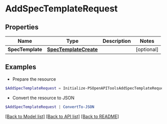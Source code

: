 # AddSpecTemplateRequest
## Properties

Name | Type | Description | Notes
------------ | ------------- | ------------- | -------------
**SpecTemplate** | [**SpecTemplateCreate**](SpecTemplateCreate.md) |  | [optional] 

## Examples

- Prepare the resource
```powershell
$AddSpecTemplateRequest = Initialize-PSOpenAPIToolsAddSpecTemplateRequest  -SpecTemplate null
```

- Convert the resource to JSON
```powershell
$AddSpecTemplateRequest | ConvertTo-JSON
```

[[Back to Model list]](../README.md#documentation-for-models) [[Back to API list]](../README.md#documentation-for-api-endpoints) [[Back to README]](../README.md)

